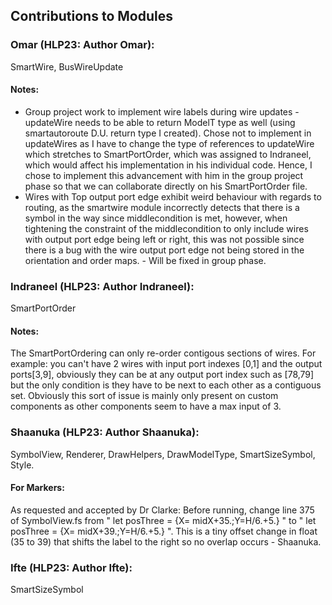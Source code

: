 ## Contributions to Modules

### **Omar (HLP23: Author Omar):** 
SmartWire, BusWireUpdate 
 
#### Notes: ####
- Group project work to implement wire labels during wire updates - updateWire needs to be able to return ModelT type as well (using smartautoroute D.U. return type I created). Chose not to implement in updateWires as I have to change the type of references to updateWire which stretches to SmartPortOrder, which was assigned to Indraneel, which would affect his implementation in his individual code. Hence, I chose to implement this advancement with him in the group project phase so that we can collaborate directly on his SmartPortOrder file.
- Wires with Top output port edge exhibit weird behaviour with regards to routing, as the smartwire module incorrectly detects that there is a symbol in the way since middlecondition is met, however, when tightening the constraint of the middlecondition to only include wires with output port edge being left or right, this was not possible since there is a bug with the wire output port edge not being stored in the orientation and order maps. - Will be fixed in group phase.

### **Indraneel (HLP23: Author Indraneel):** 
SmartPortOrder
#### Notes: #### 
The SmartPortOrdering can only re-order contigous sections of wires. For example: you can't have 2 wires with input port indexes [0,1] and the output ports[3,9], obviously they can be at any output port index such as [78,79] but the only condition is they have to be next to each other as a contiguous set.
Obviously this sort of issue is mainly only present on custom components as other components seem to have a max input of 3. 

### **Shaanuka (HLP23: Author Shaanuka):** 
SymbolView, Renderer, DrawHelpers, DrawModelType, SmartSizeSymbol, Style.

#### For Markers: ####
As requested and accepted by Dr Clarke: Before running, change line 375 of SymbolView.fs from " let posThree = {X= midX+35.;Y=H/6.+5.} " to " let posThree = {X= midX+39.;Y=H/6.+5.} ".
This is a tiny offset change in float (35 to 39) that shifts the label to the right so no overlap occurs - Shaanuka.

### **Ifte (HLP23: Author Ifte):** 
SmartSizeSymbol

